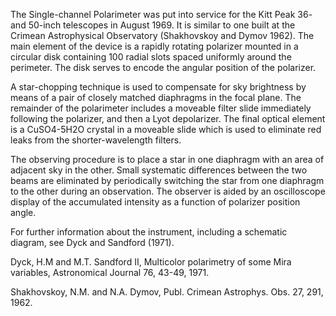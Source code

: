 The Single-channel Polarimeter was put into service for the Kitt Peak 36- and 50-inch
telescopes in August 1969.  It is similar to one built at the Crimean Astrophysical
Observatory (Shakhovskoy and Dymov 1962).  The main element of the device is a
rapidly rotating polarizer mounted in a circular disk containing 100 radial slots
spaced uniformly around the perimeter.  The disk serves to encode the angular
position of the polarizer.

A star-chopping technique is used to compensate for sky brightness by means of a pair
of closely matched diaphragms in the focal plane.  The remainder of the polarimeter
includes a moveable filter slide immediately following the polarizer, and then a Lyot
depolarizer.  The final optical element is a CuSO4-5H2O crystal in a moveable slide
which is used to eliminate red leaks from the shorter-wavelength filters.

The observing procedure is to place a star in one diaphragm with an area of adjacent
sky in the other.  Small systematic differences between the two beams are eliminated
by periodically switching the star from one diaphragm to the other during an
observation.  The observer is aided by an oscilloscope display of the accumulated
intensity as a function of polarizer position angle.

For further information about the instrument, including a schematic diagram, see Dyck
and Sandford (1971).

Dyck, H.M and M.T. Sandford II, Multicolor polarimetry of some Mira variables,
Astronomical Journal 76, 43-49, 1971.

Shakhovskoy, N.M. and N.A. Dymov, Publ. Crimean Astrophys. Obs. 27, 291, 1962.
